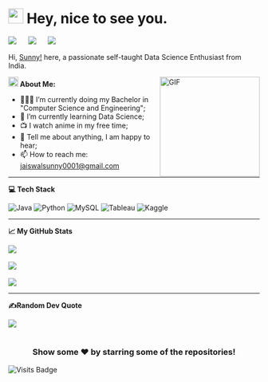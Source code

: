 <h1><img src="https://emojis.slackmojis.com/emojis/images/1531849430/4246/blob-sunglasses.gif?1531849430" width="30"/> Hey, nice to see you.</h1>
<p align="left">
<a href="https://twitter.com/Sunnyhere65" target="_blank"><img src="https://img.shields.io/badge/Twitter-00ACEE?style=for-the-badge&logo=twitter&logoColor=white"></a>&nbsp;&nbsp;&nbsp;&nbsp;&nbsp;
<a href="https://www.linkedin.com/in/sunnyhere65/" target="_blank"><img src="https://img.shields.io/badge/LinkedIn-0077B5?style=for-the-badge&logo=linkedin&logoColor=white"></a>&nbsp;&nbsp;&nbsp;&nbsp;&nbsp;
<a href="https://www.instagram.com/sunnyhere65/" target="_blank"><img src="https://img.shields.io/badge/Instagram-C13584?style=for-the-badge&logo=instagram&logoColor=white"></a>&nbsp;&nbsp;&nbsp;&nbsp;&nbsp;
</p>

Hi, [Sunny!](https://www.linkedin.com/in/sunnyhere65/) here, a passionate self-taught Data Science Enthusiast from India.

<img align="right" alt="GIF" src="https://user-images.githubusercontent.com/124802875/217818700-81db975c-65a5-4f8d-9df0-ec5ca94c62bb.gif"  width="200" height="auto" />
  
**<img src="https://user-images.githubusercontent.com/124802875/217818395-492d5986-f440-473a-bd1e-211414037956.gif" height="20px"> About Me:**

- 👨🏽‍💻 I’m currently doing my Bachelor in "Computer Science and Engineering";
- 🌱 I’m currently learning Data Science; 
- 📺 I watch anime in my free time;
- 💬 Tell me about anything, I am happy to hear;
- 📫 How to reach me: jaiswalsunny0001@gmail.com


<!-- **📢 Find me elsewhere**
<p align="left">
  <a href="https://www.codechef.com/users/deekay1712">
    <img src="https://img.shields.io/badge/-CodeChef-5B4638?style=for-the-badge&logo=CodeChef&logoColor=white" alt="codechef" style="vertical-align:top; margin:4px">
  </a>&nbsp;&nbsp;&nbsp;

  <a href="https://www.hackerrank.com/dikshansh1712">
    <img src="https://img.shields.io/badge/-Hackerrank-2EC866?style=for-the-badge&logo=HackerRank&logoColor=white" alt="hackerrank" style="vertical-align:top; margin:4px">
  </a>&nbsp;&nbsp;&nbsp;

</p> -->

---
**💻 Tech Stack**

![Java](https://img.shields.io/badge/java-%23ED8B00.svg?style=for-the-badge&logo=java&logoColor=white) 
![Python](https://img.shields.io/badge/python-3670A0?style=for-the-badge&logo=python&logoColor=ffdd54) 
![MySQL](https://img.shields.io/badge/mysql-%2300f.svg?style=for-the-badge&logo=mysql&logoColor=white) 
![Tableau](https://img.shields.io/badge/Tableau-E97627?style=for-the-badge&logo=Tableau&logoColor=white)
![Kaggle](https://img.shields.io/badge/Kaggle-20BEFF?style=for-the-badge&logo=Kaggle&logoColor=white)

---

**📈 My GitHub Stats**

![](https://github-readme-stats.vercel.app/api?username=sunnyhere65&theme=dark&hide_border=false&include_all_commits=true&count_private=true)<br/><br/>
![](https://github-readme-streak-stats.herokuapp.com/?user=sunnyhere65&theme=dark&hide_border=false)<br/><br/>
![](https://github-readme-stats.vercel.app/api/top-langs/?username=sunnyhere65&theme=dark&hide_border=false&include_all_commits=true&count_private=true&layout=compact)

---
<!-- **👷‍♂️ My Works**

<a href="https://github.com/deekay1712/notezy" target="_blank">
  <img align="center" src="https://github-readme-stats.vercel.app/api/pin/?username=deekay1712&repo=notezy&theme=dark" />
</a>
<br/>
<br/>
<a href="https://github.com/deekay1712/notezy" target="_blank">
  <img align="center" src="https://github-readme-stats.vercel.app/api/pin/?username=deekay1712&repo=codate&theme=dark" />
</a>
<br/>
<br/>
<a href="https://github.com/deekay1712/vtop-captcha-crack" target="_blank">
  <img align="center" src="https://github-readme-stats.vercel.app/api/pin/?username=deekay1712&repo=vtop-captcha-crack&theme=dark" />
</a>

--- -->
**✍️Random Dev Quote**

![](https://quotes-github-readme.vercel.app/api?type=horizontal&theme=dark)

#
<div align="center">
  
### Show some ❤️ by starring some of the repositories!
</div>

![Visits Badge](https://visitor-badge.glitch.me/badge?page_id=sunny)